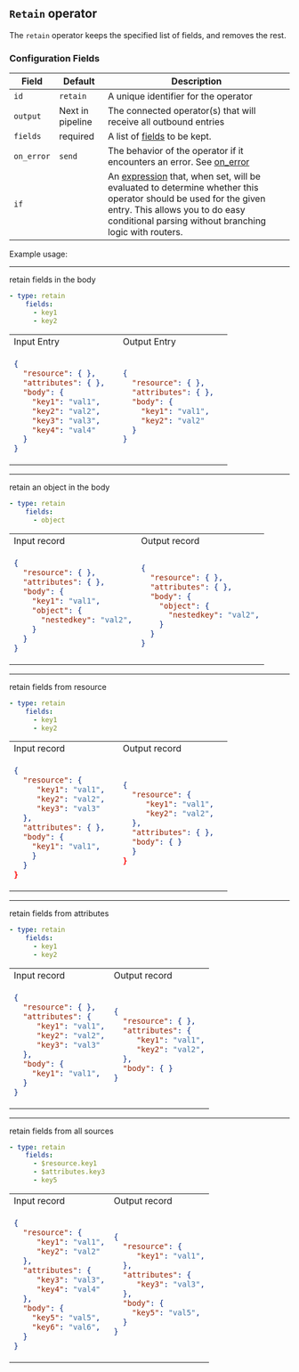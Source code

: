 ## `Retain` operator

The `retain` operator keeps the specified list of fields, and removes the rest.

### Configuration Fields

| Field      | Default          | Description                                                                                                                                                                                                                              |
| ---        | ---              | ---                                                                                                                                                                                                                                      |
| `id`       | `retain`    | A unique identifier for the operator                                                                                                                                                                                                     |
| `output`   | Next in pipeline | The connected operator(s) that will receive all outbound entries                                                                                                                                                                         |
| `fields`      | required         | A list of [fields](/docs/types/field.md)  to be kept.                                                                                                                                                     |
| `on_error` | `send`           | The behavior of the operator if it encounters an error. See [on_error](/docs/types/on_error.md)                                                                                                                                          |
| `if`       |                  | An [expression](/docs/types/expression.md) that, when set, will be evaluated to determine whether this operator should be used for the given entry. This allows you to do easy conditional parsing without branching logic with routers. |

Example usage:
<hr>
retain fields in the body

```yaml
- type: retain
    fields:
      - key1
      - key2
```

<table>
<tr><td> Input Entry </td> <td> Output Entry </td></tr>
<tr>
<td>

```json
{
  "resource": { },
  "attributes": { },  
  "body": {
    "key1": "val1",
    "key2": "val2",
    "key3": "val3",
    "key4": "val4"
  }
}
```

</td>
<td>

```json
{
  "resource": { },
  "attributes": { },  
  "body": {
    "key1": "val1",
    "key2": "val2"
  }
}
```

</td>
</tr>
</table>

<hr>
retain an object in the body

```yaml
- type: retain
    fields:
      - object
```

<table>
<tr><td> Input record </td> <td> Output record </td></tr>
<tr>
<td>

```json
{
  "resource": { },
  "attributes": { },  
  "body": {
    "key1": "val1",
    "object": {
      "nestedkey": "val2",
    }
  }
}
```

</td>
<td>

```json
{
  "resource": { },
  "attributes": { },  
  "body": {
    "object": {
      "nestedkey": "val2",
    }
  }
}
```

</td>
</tr>
</table>

<hr>
retain fields from resource

```yaml
- type: retain
    fields:
      - key1
      - key2
```

<table>
<tr><td> Input record </td> <td> Output record </td></tr>
<tr>
<td>

```json
{
  "resource": { 
     "key1": "val1",
     "key2": "val2",
     "key3": "val3"
  },
  "attributes": { },  
  "body": {
    "key1": "val1",
    }
  }
}
```

</td>
<td>

```json
{
  "resource": { 
     "key1": "val1",
     "key2": "val2",
  },
  "attributes": { },  
  "body": { }
  }
}
```

</td>
</tr>
</table>

<hr>
retain fields from attributes

```yaml
- type: retain
    fields:
      - key1
      - key2
```

<table>
<tr><td> Input record </td> <td> Output record </td></tr>
<tr>
<td>

```json
{
  "resource": { },
  "attributes": { 
     "key1": "val1",
     "key2": "val2",
     "key3": "val3"
  },  
  "body": { 
    "key1": "val1",
  }
}
```

</td>
<td>

```json
{
  "resource": { },
  "attributes": { 
     "key1": "val1",
     "key2": "val2",
  },  
  "body": { }
}
```

</td>
</tr>
</table>

<hr>
retain fields from all sources

```yaml
- type: retain
    fields:
      - $resource.key1
      - $attributes.key3
      - key5
```

<table>
<tr><td> Input record </td> <td> Output record </td></tr>
<tr>
<td>

```json
{
  "resource": { 
     "key1": "val1",
     "key2": "val2"
  },
  "attributes": { 
     "key3": "val3",
     "key4": "val4"
  },  
  "body": { 
    "key5": "val5",
    "key6": "val6",
  }
}
```

</td>
<td>

```json
{
  "resource": { 
     "key1": "val1",
  },
  "attributes": { 
     "key3": "val3",
  },  
  "body": { 
    "key5": "val5",
  }
}
```

</td>
</tr>
</table>